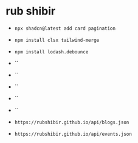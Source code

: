 # rub shibir
- `npx shadcn@latest add card pagination`
- `npm install clsx tailwind-merge`
- `npm install lodash.debounce`
- ``
- ``
- ``
- ``
- ``

- `https://rubshibir.github.io/api/blogs.json`
- `https://rubshibir.github.io/api/events.json`